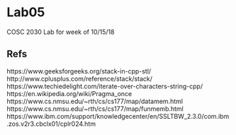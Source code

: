 # Lab05
COSC 2030 Lab for week of 10/15/18

<h2>Refs</h2>
https://www.geeksforgeeks.org/stack-in-cpp-stl/
<br>
http://www.cplusplus.com/reference/stack/stack/
<br>
https://www.techiedelight.com/iterate-over-characters-string-cpp/
<br>
https://en.wikipedia.org/wiki/Pragma_once
<br>
https://www.cs.nmsu.edu/~rth/cs/cs177/map/datamem.html
<br>
https://www.cs.nmsu.edu/~rth/cs/cs177/map/funmemb.html
<br>
https://www.ibm.com/support/knowledgecenter/en/SSLTBW_2.3.0/com.ibm.zos.v2r3.cbclx01/cplr024.htm
